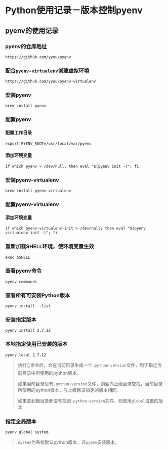 # Python使用记录－版本控制pyenv


## pyenv的使用记录

### pyenv的[仓库地址][pyenvGitHub]

```
https://github.com/yyuu/pyenv
```
	
### 配合``pyenv-virtualenv``创建虚拟环境

```	
https://github.com/yyuu/pyenv-virtualenv
```
	
### 安装pyenv

```
brew install pyenv
```

### 配置pyenv

#### 配置工作目录

```
export PYENV_ROOT=/usr/local/var/pyenv
```

#### 添加环境变量

```shell
if which pyenv > /dev/null; then eval "$(pyenv init -)"; fi
```

### 安装pyenv-virtualenv

```
brew install pyenv-virtualenv
```

### 配置pyenv-virtualenv

#### 添加环境变量

```shell
if which pyenv-virtualenv-init > /dev/null; then eval "$(pyenv virtualenv-init -)"; fi
```

### 重新加载SHELL环境，使环境变量生效

```
exec $SHELL
```
	
### 查看pyenv命令

```
pyenv commands
```

### 查看所有可安装Python版本

```
pyenv install --list
```

### 安装指定版本

```
pyenv install 2.7.12
```

### 本地指定使用已安装的版本

```
pyenv local 2.7.12
```
	
> 执行👆命令后，会在当前目录生成一个``.python-version``文件，用于指定当前目录中所使用的python版本。
> 
> 如果当前目录没有``.python-version``文件，则会向上级目录查找，当前目录所使用的python版本，与上级目录指定的版本相同。
> 
> 如果直到根目录都没有找到``.python-version``文件，则使用``global``设置的版本

### 指定全局版本

```
pyenv global system
```
	
> ``system``为系统默认python版本，非``pyenv``安装版本。
	
	
	
	
[pyenvGitHub]: https://github.com/yyuu/pyenv "仓库地址"
